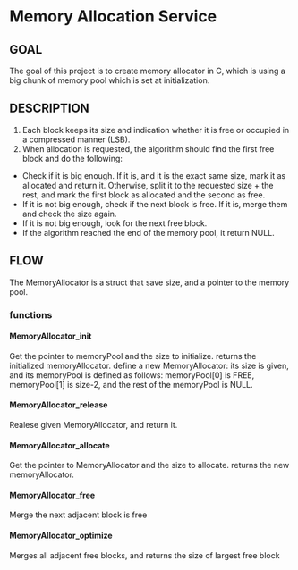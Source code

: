 # Memory Allocation Service

## GOAL ##
The goal of this project is to create memory allocator in C, which is using a big chunk of memory pool which is set at initialization.

## DESCRIPTION ##
1. Each block keeps its size and indication whether it is free or occupied in a compressed manner (LSB).
2. When allocation is requested, the algorithm should find the first free block and do the following:
- Check if it is big enough. If it is, and it is the exact same size, mark it as allocated and return it. Otherwise, split it to the requested size + the rest, and mark the first block as allocated and the second as free.
- If it is not big enough, check if the next block is free. If it is, merge them and check the size again.
- If it is not big enough, look for the next free block.
- If the algorithm reached the end of the memory pool, it return NULL.

## FLOW ##
The MemoryAllocator is a struct that save size, and a pointer to the memory pool.

### functions

#### MemoryAllocator_init
Get the pointer to memoryPool and the size to initialize. returns the initialized memoryAllocator.
define a new MemoryAllocator: its size is given, and its memoryPool is defined as follows: memoryPool[0] is FREE, memoryPool[1] is size-2, and the rest of the memoryPool is NULL.

#### MemoryAllocator_release
Realese given MemoryAllocator, and return it.

#### MemoryAllocator_allocate
Get the pointer to MemoryAllocator and the size to allocate. returns the new memoryAllocator.

#### MemoryAllocator_free
Merge the next adjacent block is free

#### MemoryAllocator_optimize
Merges all adjacent free blocks, and returns the size of largest free block
